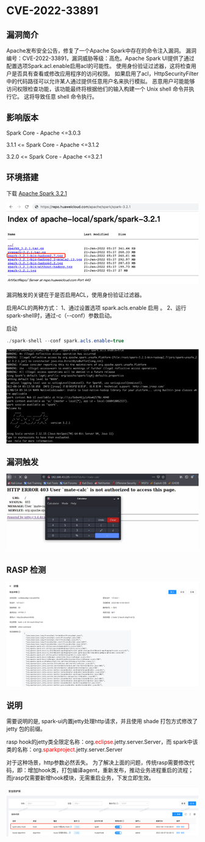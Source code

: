 # CVE-2022-33891

## 漏洞简介
Apache发布安全公告，修复了一个Apache Spark中存在的命令注入漏洞。
漏洞编号：CVE-2022-33891，漏洞威胁等级：高危。Apache Spark UI提供了通过配置选项Spark.acl.enable启用acl的可能性。
使用身份验证过滤器，这将检查用户是否具有查看或修改应用程序的访问权限。
如果启用了acl，HttpSecurityFilter中的代码路径可以允许某人通过提供任意用户名来执行模拟。
恶意用户可能能够访问权限检查功能，该功能最终将根据他们的输入构建一个 Unix shell 命令并执行它。
这将导致任意 shell 命令执行。

## 影响版本

Spark Core - Apache <=3.0.3

3.1.1 <= Spark Core - Apache <=3.1.2

3.2.0 <= Spark Core - Apache <=3.2.1


## 环境搭建

下载 [Apache Spark 3.2.1](https://repo.huaweicloud.com/apache/spark/spark-3.2.1/spark-3.2.1-bin-hadoop2.7.tgz)

![img.png](../.vuepress/public/images/case/CVE-2022-33891/spark-download.png)

漏洞触发的关键在于是否启用ACL，使用身份验证过滤器。

启用ACL的两种方式：
1、通过设置选项 spark.acls.enable 启用 。
2、运行spark-shell时，通过-c（--conf）参数启动。

启动
```java
./spark-shell --conf spark.acls.enable=true
```

![img.png](../.vuepress/public/images/case/CVE-2022-33891/spark-startup.png)


## 漏洞触发

![img.png](../.vuepress/public/images/case/CVE-2022-33891/spark-poc.png)


## RASP 检测

![img.png](../.vuepress/public/images/case/CVE-2022-33891/rasp-result.png)

## 说明

需要说明的是, spark-ui内置jetty处理http请求，并且使用 shade 打包方式修改了 jetty 包的前缀。

rasp hook的jetty类全限定名称：org.<font color='red'>eclipse</font>.jetty.server.Server，而 spark中该类的名称：org.<font color='red'>sparkproject</font>.jetty.server.Server

对于这种场景，http参数必然丢失。
为了解决上面的问题，传统rasp需要修改代码，即：增加hook类，打包编译agent，重新发布，推动业务进程重启的流程； 而jrasp仅需要新增hook模块，无需重启业务，下发立即生效。

![img_1.png](../.vuepress/public/images/case/CVE-2022-33891/spark-hook.png)




